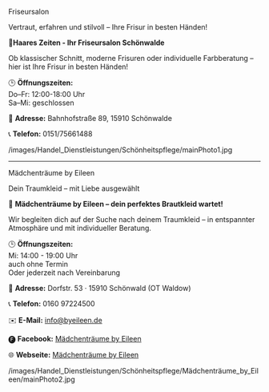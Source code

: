 <!-- FRISEURSALON_NAME_START -->
Friseursalon
<!-- FRISEURSALON_NAME_END -->
<!-- FRISEURSALON_SLOGAN_START -->
Vertraut, erfahren und stilvoll – Ihre Frisur in besten Händen!
<!-- FRISEURSALON_SLOGAN_END -->
<!-- FRISEURSALON_TEXT_START -->
💇**Haares Zeiten - Ihr Friseursalon Schönwalde**

Ob klassischer Schnitt, moderne Frisuren oder individuelle Farbberatung – hier ist Ihre Frisur in besten Händen!

🕒 **Öffnungszeiten:**  
Do–Fr: 12:00-18:00 Uhr   
Sa–Mi: geschlossen  

📌 **Adresse:** Bahnhofstraße 89, 15910 Schönwalde 

📞 **Telefon:** 0151/75661488

<!-- FRISEURSALON_TEXT_END -->
<!-- FRISEURSALON_PHOTO_START -->
/images/Handel_Dienstleistungen/Schönheitspflege/mainPhoto1.jpg
<!-- FRISEURSALON_PHOTO_END -->


---


<!-- MAEDCHENBYEILEEN_NAME_START -->
Mädchenträume by Eileen
<!-- MAEDCHENBYEILEEN_NAME_END -->
<!-- MAEDCHENBYEILEEN_SLOGAN_START -->
Dein Traumkleid – mit Liebe ausgewählt
<!-- MAEDCHENBYEILEEN_SLOGAN_END -->
<!-- MAEDCHENBYEILEEN_TEXT_START -->
👗 **Mädchenträume by Eileen – dein perfektes Brautkleid wartet!**  

Wir begleiten dich auf der Suche nach deinem Traumkleid – in entspannter Atmosphäre und mit individueller Beratung.


🕒 **Öffnungszeiten:**  
Mi: 14:00 - 19:00 Uhr  
auch ohne Termin  
Oder jederzeit nach Vereinbarung 

📌 **Adresse:** Dorfstr. 53 · 15910 Schönwald (OT Waldow)

📞 **Telefon:** 0160 97224500

✉️ **E-Mail:** info@byeileen.de

🅕 **Facebook:** [Mädchenträume by Eileen ](https://www.facebook.com/people/M%C3%A4dchentr%C3%A4ume-by-Eileen/100032460170590/)

🌐 **Webseite:** [Mädchenträume by Eileen](https://www.xn--mdchentrume-by-eileen-51bh.de/)
<!-- MAEDCHENBYEILEEN_TEXT_END -->
<!-- MAEDCHENBYEILEEN_PHOTO_START -->
/images/Handel_Dienstleistungen/Schönheitspflege/Mädchenträume_by_Eileen/mainPhoto2.jpg
<!-- MAEDCHENBYEILEEN_PHOTO_END -->

<!-- SCHÖNHEIT_SUBCATEGORY_END -->